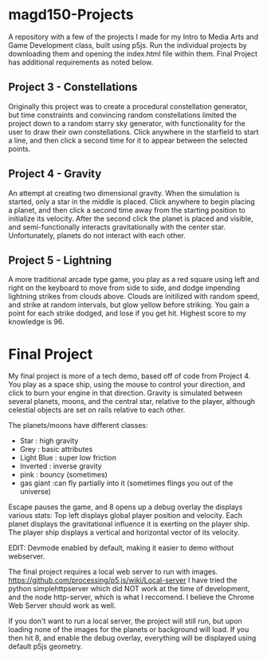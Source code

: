 # magd150-Projects

A repository with a few of the projects I made for my Intro to Media Arts and Game Development class, built using p5js.
Run the individual projects by downloading them and opening the index.html file within them.
Final Project has additional requirements as noted below.

## Project 3 - Constellations

Originally this project was to create a procedural constellation generator, but time constraints and convincing random constellations limited the project down to a random starry sky generator, with functionality for the user to draw their own constellations. 
Click anywhere in the starfield to start a line, and then click a second time for it to appear between the selected points.

## Project 4 - Gravity

An attempt at creating two dimensional gravity. When the simulation is started, only a star in the middle is placed.
Click anywhere to begin placing a planet, and then click a second time away from the starting position to initialize its velocity. After the second click the planet is placed and visible, and semi-functionally interacts gravitationally with the center star. Unfortunately, planets do not interact with each other.

## Project 5 - Lightning

A more traditional arcade type game, you play as a red square using left and right on the keyboard to move from side to side, and dodge impending lightning strikes from clouds above. Clouds are initilized with random speed, and strike at random intervals, but glow yellow before striking. You gain a point for each strike dodged, and lose if you get hit. Highest score to my knowledge is 96.

# Final Project

My final project is more of a tech demo, based off of code from Project 4. You play as a space ship, using the mouse to control your direction, and click to burn your engine in that direction. Gravity is simulated between several planets, moons, and the central star, relative to the player, although celestial objects are set on rails relative to each other.

The planets/moons have different classes:
- Star : high gravity
- Grey : basic attributes
- Light Blue : super low friction
- Inverted : inverse gravity
- pink : bouncy (sometimes) 
- gas giant :can fly partially into it (sometimes flings you out of the universe) 

Escape pauses the game, and 8 opens up a debug overlay the displays various stats: 
Top left displays global player position and velocity.
Each planet displays the gravitational influence it is exerting on the player ship.
The player ship displays a vertical and horizontal vector of its velocity.

EDIT: 
Devmode enabled by default, making it easier to demo without webserver.

The final project requires a local web server to run with images.
https://github.com/processing/p5.js/wiki/Local-server
I have tried the python simplehttpserver which did NOT work at the time of development,
and the node http-server, which is what I reccomend. I believe the Chrome Web Server should work as well.

If you don't want to run a local server, the project will still run, but upon loading none of the images for the planets or background will load. If you then hit 8, and enable the debug overlay, everything will be displayed using default p5js geometry.

